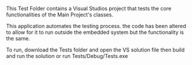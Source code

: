This Test Folder contains a Visual Studios project that tests the core functionalities of the Main Project's classes.

This application automates the testing process. the code has been altered to allow for it to run outside the embedded system but the functionality is the same.

To run, download the Tests folder and open the VS solution file then build and run the solution or run Tests/Debug/Tests.exe 

